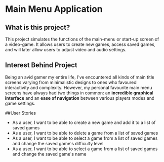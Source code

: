 # Main Menu Application

## What is this project?
This project simulates the functions of the main-menu or start-up screen of a video-game. It allows users to create
new games, access saved games, and will later allow users to adjust video and audio settings.

## Interest Behind Project
Being an avid gamer my entire life, I've encountered all kinds of main title screens varying from 
minimalistic designs to ones who favoured interactivity and complexity. However, my personal favourite main menu screens
have always had two things in common: an **incredible graphical interface** and an **ease of navigation** between 
various players modes and game settings.

##User Stories
* As a user, I want to be able to create a new game and add it to a list of saved games
* As a user, I want to be able to delete a game from a list of saved games
* As a user, I want to be able to select a game from a list of saved games and change the saved game's difficulty level
* As a user, I want to be able to select a game from a list of saved games and change the saved game's name

